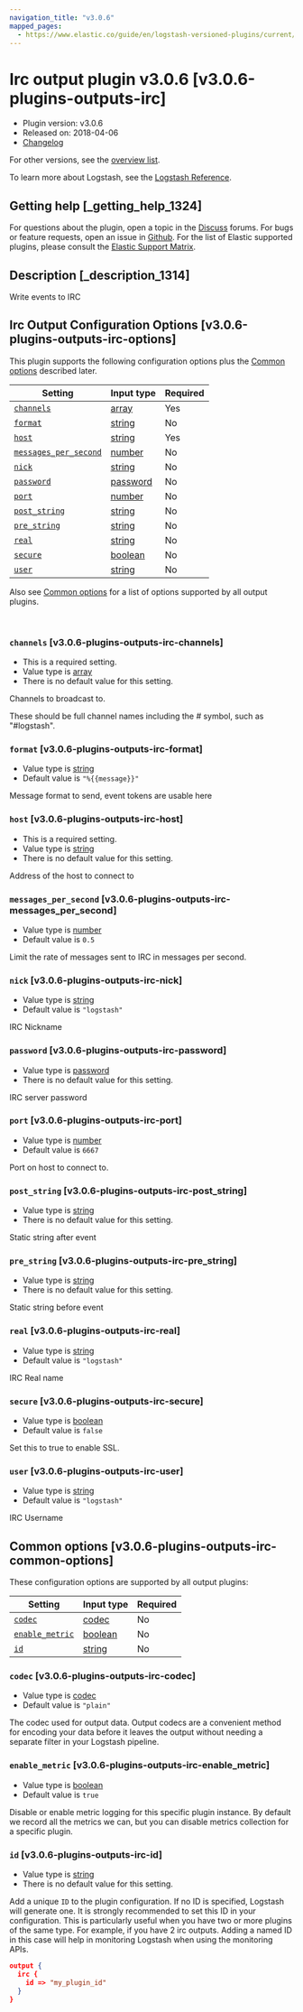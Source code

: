 ```yaml
---
navigation_title: "v3.0.6"
mapped_pages:
  - https://www.elastic.co/guide/en/logstash-versioned-plugins/current/v3.0.6-plugins-outputs-irc.html
---
```


# Irc output plugin v3.0.6 [v3.0.6-plugins-outputs-irc]


* Plugin version: v3.0.6
* Released on: 2018-04-06
* [Changelog](https://github.com/logstash-plugins/logstash-output-irc/blob/v3.0.6/CHANGELOG.md)

For other versions, see the [overview list](output-irc-index.md).

To learn more about Logstash, see the [Logstash Reference](logstash://reference/index.md).

## Getting help [_getting_help_1324]

For questions about the plugin, open a topic in the [Discuss](http://discuss.elastic.co) forums. For bugs or feature requests, open an issue in [Github](https://github.com/logstash-plugins/logstash-output-irc). For the list of Elastic supported plugins, please consult the [Elastic Support Matrix](https://www.elastic.co/support/matrix#matrix_logstash_plugins).


## Description [_description_1314]

Write events to IRC


## Irc Output Configuration Options [v3.0.6-plugins-outputs-irc-options]

This plugin supports the following configuration options plus the [Common options](v3-0-6-plugins-outputs-irc.md#v3.0.6-plugins-outputs-irc-common-options) described later.

| Setting | Input type | Required |
| --- | --- | --- |
| [`channels`](v3-0-6-plugins-outputs-irc.md#v3.0.6-plugins-outputs-irc-channels) | [array](logstash://reference/configuration-file-structure.md#array) | Yes |
| [`format`](v3-0-6-plugins-outputs-irc.md#v3.0.6-plugins-outputs-irc-format) | [string](logstash://reference/configuration-file-structure.md#string) | No |
| [`host`](v3-0-6-plugins-outputs-irc.md#v3.0.6-plugins-outputs-irc-host) | [string](logstash://reference/configuration-file-structure.md#string) | Yes |
| [`messages_per_second`](v3-0-6-plugins-outputs-irc.md#v3.0.6-plugins-outputs-irc-messages_per_second) | [number](logstash://reference/configuration-file-structure.md#number) | No |
| [`nick`](v3-0-6-plugins-outputs-irc.md#v3.0.6-plugins-outputs-irc-nick) | [string](logstash://reference/configuration-file-structure.md#string) | No |
| [`password`](v3-0-6-plugins-outputs-irc.md#v3.0.6-plugins-outputs-irc-password) | [password](logstash://reference/configuration-file-structure.md#password) | No |
| [`port`](v3-0-6-plugins-outputs-irc.md#v3.0.6-plugins-outputs-irc-port) | [number](logstash://reference/configuration-file-structure.md#number) | No |
| [`post_string`](v3-0-6-plugins-outputs-irc.md#v3.0.6-plugins-outputs-irc-post_string) | [string](logstash://reference/configuration-file-structure.md#string) | No |
| [`pre_string`](v3-0-6-plugins-outputs-irc.md#v3.0.6-plugins-outputs-irc-pre_string) | [string](logstash://reference/configuration-file-structure.md#string) | No |
| [`real`](v3-0-6-plugins-outputs-irc.md#v3.0.6-plugins-outputs-irc-real) | [string](logstash://reference/configuration-file-structure.md#string) | No |
| [`secure`](v3-0-6-plugins-outputs-irc.md#v3.0.6-plugins-outputs-irc-secure) | [boolean](logstash://reference/configuration-file-structure.md#boolean) | No |
| [`user`](v3-0-6-plugins-outputs-irc.md#v3.0.6-plugins-outputs-irc-user) | [string](logstash://reference/configuration-file-structure.md#string) | No |

Also see [Common options](v3-0-6-plugins-outputs-irc.md#v3.0.6-plugins-outputs-irc-common-options) for a list of options supported by all output plugins.

 

### `channels` [v3.0.6-plugins-outputs-irc-channels]

* This is a required setting.
* Value type is [array](logstash://reference/configuration-file-structure.md#array)
* There is no default value for this setting.

Channels to broadcast to.

These should be full channel names including the *#* symbol, such as "#logstash".


### `format` [v3.0.6-plugins-outputs-irc-format]

* Value type is [string](logstash://reference/configuration-file-structure.md#string)
* Default value is `"%{{message}}"`

Message format to send, event tokens are usable here


### `host` [v3.0.6-plugins-outputs-irc-host]

* This is a required setting.
* Value type is [string](logstash://reference/configuration-file-structure.md#string)
* There is no default value for this setting.

Address of the host to connect to


### `messages_per_second` [v3.0.6-plugins-outputs-irc-messages_per_second]

* Value type is [number](logstash://reference/configuration-file-structure.md#number)
* Default value is `0.5`

Limit the rate of messages sent to IRC in messages per second.


### `nick` [v3.0.6-plugins-outputs-irc-nick]

* Value type is [string](logstash://reference/configuration-file-structure.md#string)
* Default value is `"logstash"`

IRC Nickname


### `password` [v3.0.6-plugins-outputs-irc-password]

* Value type is [password](logstash://reference/configuration-file-structure.md#password)
* There is no default value for this setting.

IRC server password


### `port` [v3.0.6-plugins-outputs-irc-port]

* Value type is [number](logstash://reference/configuration-file-structure.md#number)
* Default value is `6667`

Port on host to connect to.


### `post_string` [v3.0.6-plugins-outputs-irc-post_string]

* Value type is [string](logstash://reference/configuration-file-structure.md#string)
* There is no default value for this setting.

Static string after event


### `pre_string` [v3.0.6-plugins-outputs-irc-pre_string]

* Value type is [string](logstash://reference/configuration-file-structure.md#string)
* There is no default value for this setting.

Static string before event


### `real` [v3.0.6-plugins-outputs-irc-real]

* Value type is [string](logstash://reference/configuration-file-structure.md#string)
* Default value is `"logstash"`

IRC Real name


### `secure` [v3.0.6-plugins-outputs-irc-secure]

* Value type is [boolean](logstash://reference/configuration-file-structure.md#boolean)
* Default value is `false`

Set this to true to enable SSL.


### `user` [v3.0.6-plugins-outputs-irc-user]

* Value type is [string](logstash://reference/configuration-file-structure.md#string)
* Default value is `"logstash"`

IRC Username



## Common options [v3.0.6-plugins-outputs-irc-common-options]

These configuration options are supported by all output plugins:

| Setting | Input type | Required |
| --- | --- | --- |
| [`codec`](v3-0-6-plugins-outputs-irc.md#v3.0.6-plugins-outputs-irc-codec) | [codec](logstash://reference/configuration-file-structure.md#codec) | No |
| [`enable_metric`](v3-0-6-plugins-outputs-irc.md#v3.0.6-plugins-outputs-irc-enable_metric) | [boolean](logstash://reference/configuration-file-structure.md#boolean) | No |
| [`id`](v3-0-6-plugins-outputs-irc.md#v3.0.6-plugins-outputs-irc-id) | [string](logstash://reference/configuration-file-structure.md#string) | No |

### `codec` [v3.0.6-plugins-outputs-irc-codec]

* Value type is [codec](logstash://reference/configuration-file-structure.md#codec)
* Default value is `"plain"`

The codec used for output data. Output codecs are a convenient method for encoding your data before it leaves the output without needing a separate filter in your Logstash pipeline.


### `enable_metric` [v3.0.6-plugins-outputs-irc-enable_metric]

* Value type is [boolean](logstash://reference/configuration-file-structure.md#boolean)
* Default value is `true`

Disable or enable metric logging for this specific plugin instance. By default we record all the metrics we can, but you can disable metrics collection for a specific plugin.


### `id` [v3.0.6-plugins-outputs-irc-id]

* Value type is [string](logstash://reference/configuration-file-structure.md#string)
* There is no default value for this setting.

Add a unique `ID` to the plugin configuration. If no ID is specified, Logstash will generate one. It is strongly recommended to set this ID in your configuration. This is particularly useful when you have two or more plugins of the same type. For example, if you have 2 irc outputs. Adding a named ID in this case will help in monitoring Logstash when using the monitoring APIs.

```json
output {
  irc {
    id => "my_plugin_id"
  }
}
```



